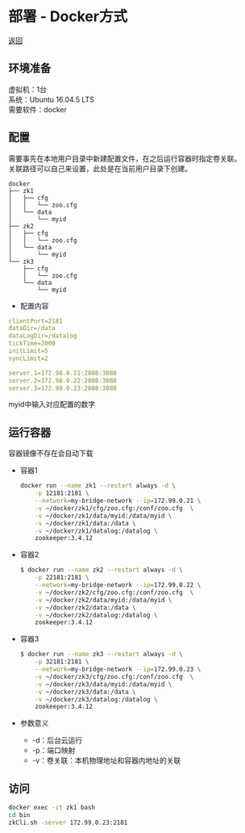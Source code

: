 [zookeeper]: /note/zookeeper/README.md

# 部署 - Docker方式

[返回][zookeeper]

## 环境准备

虚拟机：1台  
系统：Ubuntu 16.04.5 LTS  
需要软件：docker

## 配置

需要事先在本地用户目录中新建配置文件，在之后运行容器时指定卷关联。  
关联路径可以自己来设置，此处是在当前用户目录下创建。

```text
docker
├── zk1
│   ├── cfg
│   │   └── zoo.cfg
│   └── data
│       └── myid
├── zk2
│   ├── cfg
│   │   └── zoo.cfg
│   └── data
│       └── myid
└── zk3
    ├── cfg
    │   └── zoo.cfg
    └── data
        └── myid
```

* 配置内容

```yml
clientPort=2181
dataDir=/data
dataLogDir=/datalog
tickTime=2000
initLimit=5
syncLimit=2

server.1=172.98.0.21:2888:3888
server.2=172.98.0.22:2888:3888
server.3=172.98.0.23:2888:3888
```

myid中输入对应配置的数字

## 运行容器

容器镜像不存在会自动下载

* 容器1

    ```bash
    docker run --name zk1 --restart always -d \
        -p 12181:2181 \
        --network=my-bridge-network --ip=172.99.0.21 \
        -v ~/docker/zk1/cfg/zoo.cfg:/conf/zoo.cfg  \
        -v ~/docker/zk1/data/myid:/data/myid \
        -v ~/docker/zk1/data:/data \
        -v ~/docker/zk1/datalog:/datalog \
        zookeeper:3.4.12
    ```

* 容器2

    ```bash
    $ docker run --name zk2 --restart always -d \
        -p 22181:2181 \
        --network=my-bridge-network --ip=172.99.0.22 \
        -v ~/docker/zk2/cfg/zoo.cfg:/conf/zoo.cfg  \
        -v ~/docker/zk2/data/myid:/data/myid \
        -v ~/docker/zk2/data:/data \
        -v ~/docker/zk2/datalog:/datalog \
        zookeeper:3.4.12
    ```

* 容器3

    ```bash
    $ docker run --name zk3 --restart always -d \
        -p 32181:2181 \
        --network=my-bridge-network --ip=172.99.0.23 \
        -v ~/docker/zk3/cfg/zoo.cfg:/conf/zoo.cfg  \
        -v ~/docker/zk3/data/myid:/data/myid \
        -v ~/docker/zk3/data:/data \
        -v ~/docker/zk3/datalog:/datalog \
        zookeeper:3.4.12
    ```

* 参数意义
  * -d：后台云运行
  * -p：端口映射
  * -v：卷关联：本机物理地址和容器内地址的关联

## 访问

```bash
docker exec -it zk1 bash
cd bin
zkCli.sh -server 172.99.0.23:2181
```
